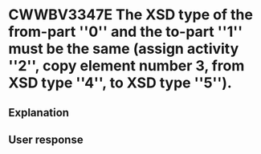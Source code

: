 # CWWBV3347E The XSD type of the from-part ''0'' and the to-part ''1'' must be the same (assign activity ''2'', copy element number 3, from XSD type ''4'', to XSD type ''5'').

## Explanation

## User response